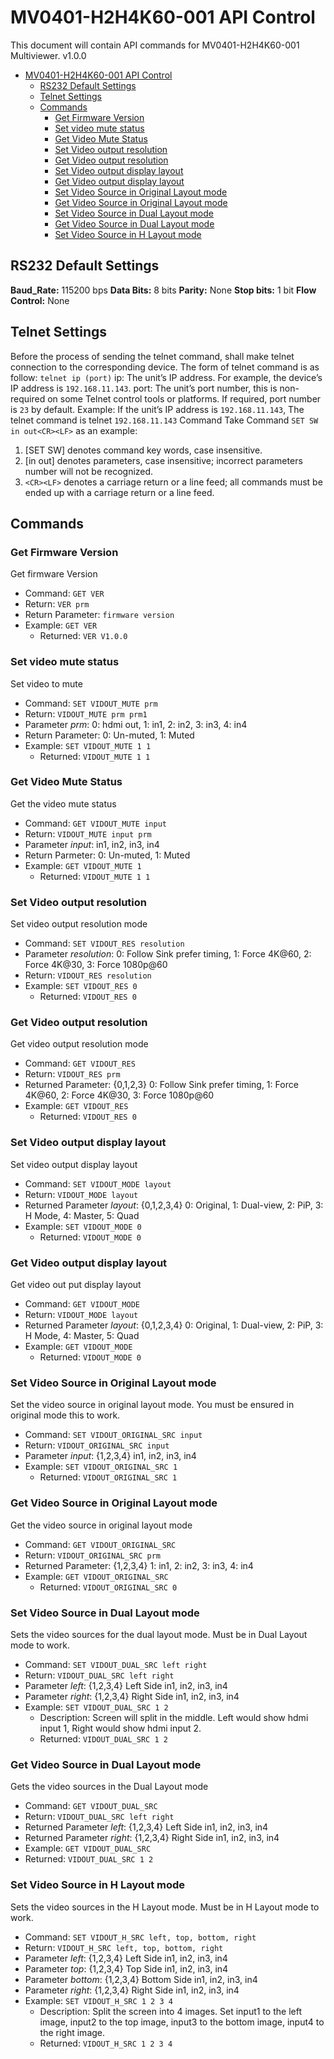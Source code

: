 # MV0401-H2H4K60-001 API Control

This document will contain API commands for MV0401-H2H4K60-001 Multiviewer.
v1.0.0

- [MV0401-H2H4K60-001 API Control](#mv0401-h2h4k60-001-api-control)
  - [RS232 Default Settings](#rs232-default-settings)
  - [Telnet Settings](#telnet-settings)
  - [Commands](#commands)
    - [Get Firmware Version](#get-firmware-version)
    - [Set video mute status](#set-video-mute-status)
    - [Get Video Mute Status](#get-video-mute-status)
    - [Set Video output resolution](#set-video-output-resolution)
    - [Get Video output resolution](#get-video-output-resolution)
    - [Set Video output display layout](#set-video-output-display-layout)
    - [Get Video output display layout](#get-video-output-display-layout)
    - [Set Video Source in Original Layout mode](#set-video-source-in-original-layout-mode)
    - [Get Video Source in Original Layout mode](#get-video-source-in-original-layout-mode)
    - [Set Video Source in Dual Layout mode](#set-video-source-in-dual-layout-mode)
    - [Get Video Source in Dual Layout mode](#get-video-source-in-dual-layout-mode)
    - [Set Video Source in H Layout mode](#set-video-source-in-h-layout-mode)

## RS232 Default Settings

**Baud_Rate:** 115200 bps
**Data Bits:** 8 bits
**Parity:** None
**Stop bits:** 1 bit
**Flow Control:** None

## Telnet Settings

Before the process of sending the telnet command, shall make telnet connection to the corresponding device.
The form of telnet command is as follow:
`telnet ip (port)`
ip: The unit’s IP address. For example, the device’s IP address is `192.168.11.143`.
port: The unit’s port number, this is non-required on some Telnet control tools or platforms. If required, port number is `23` by default. Example: If the unit’s IP address is `192.168.11.143`,
The telnet command is telnet `192.168.11.143` Command
Take Command `SET SW in out<CR><LF>` as an example:

1. [SET SW] denotes command key words, case insensitive.
2. [in out] denotes parameters, case insensitive; incorrect
   parameters number will not be recognized.
3. `<CR><LF>` denotes a carriage return or a line feed; all
   commands must be ended up with a carriage return or a line feed.

## Commands

### Get Firmware Version

Get firmware Version

- Command: `GET VER`
- Return: `VER prm`
- Return Parameter: `firmware version`
- Example: `GET VER`
  - Returned: `VER V1.0.0`

### Set video mute status

Set video to mute

- Command: `SET VIDOUT_MUTE prm`
- Return: `VIDOUT_MUTE prm prm1`
- Parameter _prm_: 0: hdmi out, 1: in1, 2: in2, 3: in3, 4: in4
- Return Parameter: 0: Un-muted, 1: Muted
- Example: `SET VIDOUT_MUTE 1 1`
  - Returned: `VIDOUT_MUTE 1 1`

### Get Video Mute Status

Get the video mute status

- Command: `GET VIDOUT_MUTE input`
- Return: `VIDOUT_MUTE input prm`
- Parameter _input_: in1, in2, in3, in4
- Return Parmeter: 0: Un-muted, 1: Muted
- Example: `GET VIDOUT_MUTE 1`
  - Returned: `VIDOUT_MUTE 1 1`

### Set Video output resolution

Set video output resolution mode

- Command: `SET VIDOUT_RES resolution`
- Parameter _resolution_: 0: Follow Sink prefer timing, 1: Force 4K@60, 2: Force 4K@30, 3: Force 1080p@60
- Return: `VIDOUT_RES resolution`
- Example: `SET VIDOUT_RES 0`
  - Returned: `VIDOUT_RES 0`

### Get Video output resolution

Get video output resolution mode

- Command: `GET VIDOUT_RES`
- Return: `VIDOUT_RES prm`
- Returned Parameter: {0,1,2,3} 0: Follow Sink prefer timing, 1: Force 4K@60, 2: Force 4K@30, 3: Force 1080p@60
- Example: `GET VIDOUT_RES`
  - Returned: `VIDOUT_RES 0`

### Set Video output display layout

Set video output display layout

- Command: `SET VIDOUT_MODE layout`
- Return: `VIDOUT_MODE layout`
- Returned Parameter _layout_: {0,1,2,3,4} 0: Original, 1: Dual-view, 2: PiP, 3: H Mode, 4: Master, 5: Quad
- Example: `SET VIDOUT_MODE 0`
  - Returned: `VIDOUT_MODE 0`

### Get Video output display layout

Get video out put display layout

- Command: `GET VIDOUT_MODE`
- Return: `VIDOUT_MODE layout`
- Returned Parameter _layout_: {0,1,2,3,4} 0: Original, 1: Dual-view, 2: PiP, 3: H Mode, 4: Master, 5: Quad
- Example: `GET VIDOUT_MODE`
  - Returned: `VIDOUT_MODE 0`

### Set Video Source in Original Layout mode

Set the video source in original layout mode. You must be ensured in original mode this to work.

- Command: `SET VIDOUT_ORIGINAL_SRC input`
- Return: `VIDOUT_ORIGINAL_SRC input`
- Parameter _input_: {1,2,3,4} in1, in2, in3, in4
- Example: `SET VIDOUT_ORIGINAL_SRC 1`
  - Returned: `VIDOUT_ORIGINAL_SRC 1`

### Get Video Source in Original Layout mode

Get the video source in original layout mode

- Command: `GET VIDOUT_ORIGINAL_SRC`
- Return: `VIDOUT_ORIGINAL_SRC prm`
- Returned Parameter: {1,2,3,4} 1: in1, 2: in2, 3: in3, 4: in4
- Example: `GET VIDOUT_ORIGINAL_SRC`
  - Returned: `VIDOUT_ORIGINAL_SRC 0`

### Set Video Source in Dual Layout mode

Sets the video sources for the dual layout mode. Must be in Dual Layout mode to work.

- Command: `SET VIDOUT_DUAL_SRC left right`
- Return: `VIDOUT_DUAL_SRC left right`
- Parameter _left_: {1,2,3,4} Left Side in1, in2, in3, in4
- Parameter _right_: {1,2,3,4} Right Side in1, in2, in3, in4
- Example: `SET VIDOUT_DUAL_SRC 1 2`
  - Description: Screen will split in the middle. Left would show hdmi input 1, Right would show hdmi input 2.
  - Returned: `VIDOUT_DUAL_SRC 1 2`

### Get Video Source in Dual Layout mode

Gets the video sources in the Dual Layout mode

- Command: `GET VIDOUT_DUAL_SRC`
- Return: `VIDOUT_DUAL_SRC left right`
- Returned Parameter _left_: {1,2,3,4} Left Side in1, in2, in3, in4
- Returned Parameter _right_: {1,2,3,4} Right Side in1, in2, in3, in4
- Example: `GET VIDOUT_DUAL_SRC`
- Returned: `VIDOUT_DUAL_SRC 1 2`

### Set Video Source in H Layout mode

Sets the video sources in the H Layout mode. Must be in H Layout mode to work.

- Command: `SET VIDOUT_H_SRC left, top, bottom, right`
- Return: `VIDOUT_H_SRC left, top, bottom, right`
- Parameter _left_: {1,2,3,4} Left Side in1, in2, in3, in4
- Parameter _top_: {1,2,3,4} Top Side in1, in2, in3, in4
- Parameter _bottom_: {1,2,3,4} Bottom Side in1, in2, in3, in4
- Parameter _right_: {1,2,3,4} Right Side in1, in2, in3, in4
- Example: `SET VIDOUT_H_SRC 1 2 3 4`
  - Description: Split the screen into 4 images. Set input1 to the left image, input2 to the top image, input3 to the bottom image, input4 to the right image.
  - Returned: `VIDOUT_H_SRC 1 2 3 4`
